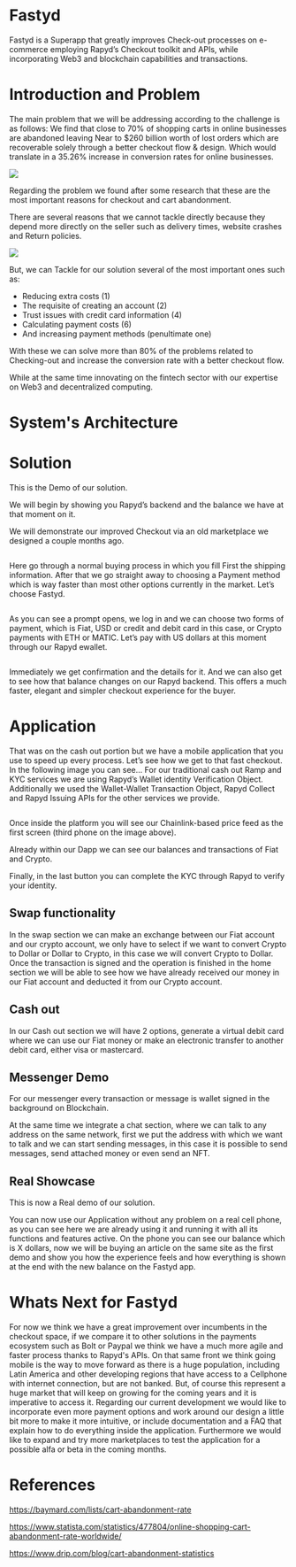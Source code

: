 # Fastyd
Fastyd is a Superapp that greatly improves Check-out processes on e-commerce employing Rapyd’s Checkout toolkit and APIs, while incorporating Web3 and blockchain capabilities and transactions.


# Introduction and Problem

The main problem that we will be addressing according to the challenge is as follows:
We find that close to 70% of shopping carts in online businesses are abandoned leaving 
Near to $260 billion worth of lost orders which are recoverable solely through a better checkout flow & design. Which would translate in a 35.26% increase in conversion rates for online businesses.

<img src="https://i.ibb.co/KLyGqDb/shopincartab.png">

Regarding the problem we found after some research that these are the most important reasons for checkout and cart abandonment.

There are several reasons that we cannot tackle directly because they depend more directly on the seller such as delivery times, website crashes and Return policies. 

<img src="https://baymard.com/_next/image?url=%2F_next%2Fstatic%2Fmedia%2Fcart-abandonment-stats.95d62027.jpeg&w=3840&q=75">

But, we can Tackle for our solution several of the most important ones such as: 

- Reducing extra costs (1)
- The requisite of creating an account (2)
- Trust issues with credit card information (4)
- Calculating payment costs (6)
- And increasing payment methods (penultimate one)

With these we can solve more than 80% of the problems related to Checking-out and increase the conversion rate with a better checkout flow.


While at the same time innovating on the fintech sector with our expertise on Web3 and decentralized computing. 




# System's Architecture

# Solution

This is the Demo of our solution.

We will begin by showing you Rapyd’s backend and the balance we have at that moment on it.

We will demonstrate our improved Checkout via an old marketplace we designed a couple months ago.

<img src="">

Here go through a  normal buying process in which you fill First the shipping information. After that we go straight away to choosing a Payment method which is way faster than most other options currently in the market. Let’s choose Fastyd. 

<img src="">

As you can see a prompt opens, we log in and we can choose two forms of payment, which is Fiat, USD or credit and debit card in this case, or Crypto payments with ETH or MATIC. Let’s pay with US dollars at this moment through our Rapyd ewallet. 

<img src="">

Immediately we get confirmation and the details for it. And we can also get to see how that balance changes on our Rapyd backend. This offers a much faster, elegant and simpler checkout experience for the buyer.


# Application


That was on the cash out portion but we have a mobile application that you use to speed up every process. Let’s see how we get to that fast checkout. 
In the following image you can see...
For our traditional cash out Ramp and KYC services we are using Rapyd’s Wallet identity Verification Object. Additionally we used the Wallet-Wallet Transaction Object, Rapyd Collect and Rapyd Issuing APIs for the other services we provide.

<img src="">

Once inside the platform you will see our Chainlink-based price feed as the first screen (third phone on the image above).

Already within our Dapp we can see our balances and transactions of Fiat and Crypto.

Finally, in the last button you can complete the KYC through Rapyd  to verify your identity.


## Swap functionality

In the swap section we can make an exchange between our Fiat account and our crypto account, we only have to select if we want to convert Crypto to Dollar or Dollar to Crypto, in this case we will convert Crypto to Dollar. Once the transaction is signed and the operation is finished in the home section we will be able to see how we have already received our money in our Fiat account and deducted it from our Crypto account.


## Cash out

In our Cash out section we will have 2 options, generate a virtual debit card where we can use our Fiat money or make an electronic transfer to another debit card, either visa or mastercard.


## Messenger Demo

For our messenger every transaction or message is wallet signed in the background on Blockchain.

At the same time we integrate a chat section, where we can talk to any address on the same network, first we put the address with which we want to talk and we can start sending messages, in this case it is possible to send messages, send attached money or even send an NFT.

## Real Showcase

This is now a Real demo of our solution.

You can now use our Application without any problem on a real cell phone, as you can see here we are already using it and running it with all its functions and features active. On the phone you can see our balance which is X dollars, now we will be buying an article on the same site as the first demo and show you how the experience feels and how everything is shown at the end with the new balance on the Fastyd app. 


# Whats Next for Fastyd

For now we think we have a great improvement over incumbents in the checkout space, if we compare it to other solutions in the payments ecosystem such as Bolt or Paypal we think we have a much more agile and faster process thanks to Rapyd's APIs. On that same front we think going mobile is the way to move forward as there is a huge population, including Latin America and other developing regions that have access to a Cellphone with internet connection, but are not banked. But, of course this represent a huge market that will keep on growing for the coming years and it is imperative to access it. Regarding our current development we would like to incorporate even more payment options and work around our design a little bit more to make it more intuitive, or include documentation and a FAQ that explain how to do everything inside the application. Furthermore we would like to expand and try more marketplaces to test the application for a possible alfa or beta in the coming months.


# References

https://baymard.com/lists/cart-abandonment-rate

https://www.statista.com/statistics/477804/online-shopping-cart-abandonment-rate-worldwide/

https://www.drip.com/blog/cart-abandonment-statistics





